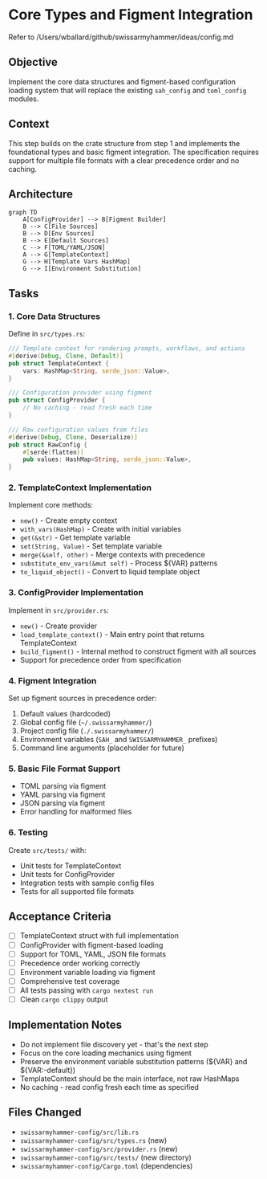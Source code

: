 # Core Types and Figment Integration

Refer to /Users/wballard/github/swissarmyhammer/ideas/config.md

## Objective

Implement the core data structures and figment-based configuration loading system that will replace the existing `sah_config` and `toml_config` modules.

## Context

This step builds on the crate structure from step 1 and implements the foundational types and basic figment integration. The specification requires support for multiple file formats with a clear precedence order and no caching.

## Architecture

```mermaid
graph TD
    A[ConfigProvider] --> B[Figment Builder]
    B --> C[File Sources]
    B --> D[Env Sources] 
    B --> E[Default Sources]
    C --> F[TOML/YAML/JSON]
    A --> G[TemplateContext]
    G --> H[Template Vars HashMap]
    G --> I[Environment Substitution]
```

## Tasks

### 1. Core Data Structures

Define in `src/types.rs`:

```rust
/// Template context for rendering prompts, workflows, and actions
#[derive(Debug, Clone, Default)]
pub struct TemplateContext {
    vars: HashMap<String, serde_json::Value>,
}

/// Configuration provider using figment
pub struct ConfigProvider {
    // No caching - read fresh each time
}

/// Raw configuration values from files
#[derive(Debug, Clone, Deserialize)]
pub struct RawConfig {
    #[serde(flatten)]
    pub values: HashMap<String, serde_json::Value>,
}
```

### 2. TemplateContext Implementation

Implement core methods:
- `new()` - Create empty context
- `with_vars(HashMap)` - Create with initial variables
- `get(&str)` - Get template variable
- `set(String, Value)` - Set template variable  
- `merge(&self, other)` - Merge contexts with precedence
- `substitute_env_vars(&mut self)` - Process ${VAR} patterns
- `to_liquid_object()` - Convert to liquid template object

### 3. ConfigProvider Implementation

Implement in `src/provider.rs`:
- `new()` - Create provider
- `load_template_context()` - Main entry point that returns TemplateContext
- `build_figment()` - Internal method to construct figment with all sources
- Support for precedence order from specification

### 4. Figment Integration

Set up figment sources in precedence order:
1. Default values (hardcoded)
2. Global config file (`~/.swissarmyhammer/`)
3. Project config file (`./.swissarmyhammer/`)  
4. Environment variables (`SAH_` and `SWISSARMYHAMMER_` prefixes)
5. Command line arguments (placeholder for future)

### 5. Basic File Format Support

- TOML parsing via figment
- YAML parsing via figment  
- JSON parsing via figment
- Error handling for malformed files

### 6. Testing

Create `src/tests/` with:
- Unit tests for TemplateContext
- Unit tests for ConfigProvider  
- Integration tests with sample config files
- Tests for all supported file formats

## Acceptance Criteria

- [ ] TemplateContext struct with full implementation
- [ ] ConfigProvider with figment-based loading
- [ ] Support for TOML, YAML, JSON file formats
- [ ] Precedence order working correctly
- [ ] Environment variable loading via figment
- [ ] Comprehensive test coverage
- [ ] All tests passing with `cargo nextest run`
- [ ] Clean `cargo clippy` output

## Implementation Notes

- Do not implement file discovery yet - that's the next step
- Focus on the core loading mechanics using figment
- Preserve the environment variable substitution patterns (${VAR} and ${VAR:-default})
- TemplateContext should be the main interface, not raw HashMaps
- No caching - read config fresh each time as specified

## Files Changed

- `swissarmyhammer-config/src/lib.rs`
- `swissarmyhammer-config/src/types.rs` (new)
- `swissarmyhammer-config/src/provider.rs` (new)  
- `swissarmyhammer-config/src/tests/` (new directory)
- `swissarmyhammer-config/Cargo.toml` (dependencies)